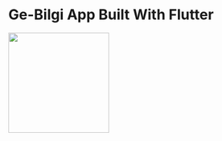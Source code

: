 # Ge-Bilgi App Built With Flutter

<p>
  <img src="https://github.com/suleymangunes/gemini-chat-app/assets/62201710/00be10ff-c2fb-4817-8bd2-9385f971024f" width="200">
</p>
